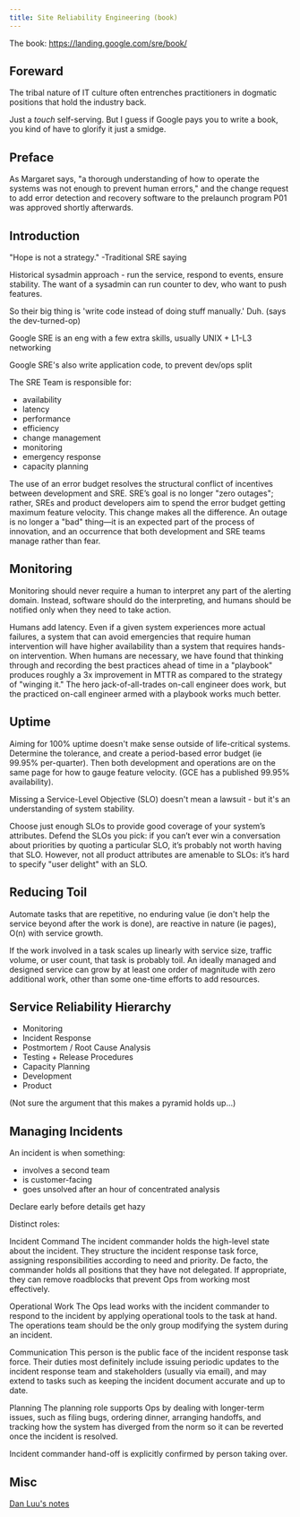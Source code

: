 ```yaml
---
title: Site Reliability Engineering (book)
---
```


The book: <https://landing.google.com/sre/book/>

## Foreward


  The tribal nature of IT culture often entrenches practitioners in dogmatic positions that hold the industry back.

Just a *touch* self-serving. But I guess if Google pays you to write a book, you kind of have to glorify it just a smidge.

## Preface

   As Margaret says, "a thorough understanding of how to operate the systems was not enough to prevent human errors," and the change request to add error detection and recovery software to the prelaunch program P01 was approved shortly afterwards. 


## Introduction

"Hope is not a strategy." -Traditional SRE saying

Historical sysadmin approach - run the service, respond to events, ensure stability. The want of a sysadmin can run counter to dev, who want to push features.

So their big thing is 'write code instead of doing stuff manually.' Duh. (says the dev-turned-op)

Google SRE is an eng with a few extra skills, usually UNIX + L1-L3 networking

Google SRE's also write application code, to prevent dev/ops split

The SRE Team is responsible for:


* availability
* latency
* performance
* efficiency
* change management
* monitoring
* emergency response
* capacity planning



 The use of an error budget resolves the structural conflict of incentives
 between development and SRE. SRE’s goal is no longer "zero outages"; rather,
 SREs and product developers aim to spend the error budget getting maximum
 feature velocity. This change makes all the difference. An outage is no longer
 a "bad" thing—it is an expected part of the process of innovation, and an
 occurrence that both development and SRE teams manage rather than fear. 

## Monitoring


 Monitoring should never require a human to interpret any part of the alerting
 domain. Instead, software should do the interpreting, and humans should be
 notified only when they need to take action.



 Humans add latency. Even if a given system experiences more actual failures, a
 system that can avoid emergencies that require human intervention will have
 higher availability than a system that requires hands-on intervention. When
 humans are necessary, we have found that thinking through and recording the
 best practices ahead of time in a "playbook" produces roughly a 3x improvement
 in MTTR as compared to the strategy of "winging it." The hero
 jack-of-all-trades on-call engineer does work, but the practiced on-call
 engineer armed with a playbook works much better.

Uptime
------


Aiming for 100% uptime doesn't make sense outside of life-critical systems.
Determine the tolerance, and create a period-based error budget (ie 99.95%
per-quarter). Then both development and operations are on the same page for how
to gauge feature velocity. (GCE has a published 99.95% availability).

Missing a Service-Level Objective (SLO) doesn't mean a lawsuit - but it's an
understanding of system stability.



 Choose just enough SLOs to provide good coverage of your system’s attributes.
 Defend the SLOs you pick: if you can’t ever win a conversation about
 priorities by quoting a particular SLO, it’s probably not worth having that
 SLO. However, not all product attributes are amenable to SLOs: it’s hard to
 specify "user delight" with an SLO.

Reducing Toil
-------------


Automate tasks that are repetitive, no enduring value (ie don't help the
service beyond after the work is done), are reactive in nature (ie pages), O(n)
with service growth.



 If the work involved in a task scales up linearly with service size, traffic
 volume, or user count, that task is probably toil. An ideally managed and
 designed service can grow by at least one order of magnitude with zero
 additional work, other than some one-time efforts to add resources. 

Service Reliability Hierarchy
-----------------------------


* Monitoring
* Incident Response
* Postmortem / Root Cause Analysis
* Testing + Release Procedures
* Capacity Planning
* Development
* Product


(Not sure the argument that this makes a pyramid holds up...)

Managing Incidents
------------------


An incident is when something:

* involves a second team
* is customer-facing
* goes unsolved after an hour of concentrated analysis


Declare early before details get hazy

Distinct roles:



  Incident Command
  The incident commander holds the high-level state about the incident. They structure the incident response task force, assigning responsibilities according to need and priority. De facto, the commander holds all positions that they have not delegated. If appropriate, they can remove roadblocks that prevent Ops from working most effectively.

  Operational Work
  The Ops lead works with the incident commander to respond to the incident by applying operational tools to the task at hand. The operations team should be the only group modifying the system during an incident.

  Communication
  This person is the public face of the incident response task force. Their duties most definitely include issuing periodic updates to the incident response team and stakeholders (usually via email), and may extend to tasks such as keeping the incident document accurate and up to date.

  Planning
  The planning role supports Ops by dealing with longer-term issues, such as filing bugs, ordering dinner, arranging handoffs, and tracking how the system has diverged from the norm so it can be reverted once the incident is resolved.

Incident commander hand-off is explicitly confirmed by person taking over.

Misc
----


[Dan Luu's notes](https://danluu.com/google-sre-book/)



